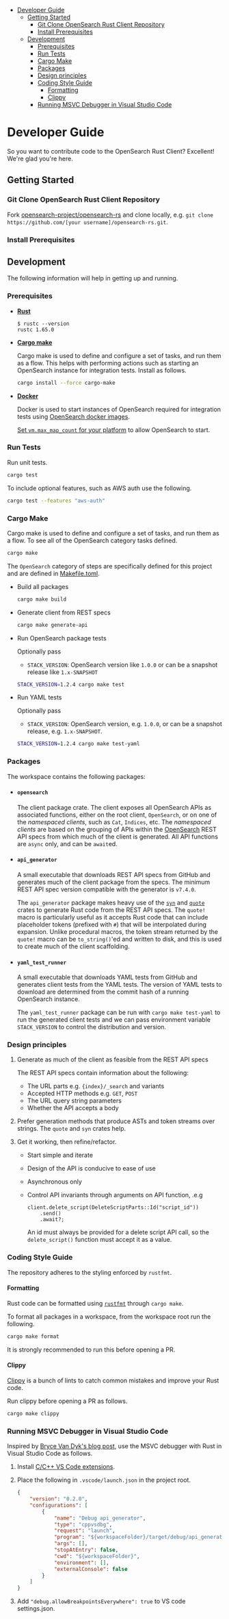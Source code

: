- [Developer Guide](#developer-guide)
  - [Getting Started](#getting-started)
    - [Git Clone OpenSearch Rust Client Repository](#git-clone-opensearch-rust-client-repository)
    - [Install Prerequisites](#install-prerequisites)
  - [Development](#development)
    - [Prerequisites](#prerequisites)
    - [Run Tests](#run-tests)
    - [Cargo Make](#cargo-make)
    - [Packages](#packages)
    - [Design principles](#design-principles)
    - [Coding Style Guide](#coding-style-guide)
      - [Formatting](#formatting)
      - [Clippy](#clippy)
    - [Running MSVC Debugger in Visual Studio Code](#running-msvc-debugger-in-visual-studio-code)

# Developer Guide

So you want to contribute code to the OpenSearch Rust Client? Excellent! We're glad you're here.

## Getting Started

### Git Clone OpenSearch Rust Client Repository

Fork [opensearch-project/opensearch-rs](https://github.com/opensearch-project/opensearch-rs) and clone locally,
e.g. `git clone https://github.com/[your username]/opensearch-rs.git`.

### Install Prerequisites

## Development

The following information will help in getting up and running.

### Prerequisites

- [**Rust**](https://www.rust-lang.org/tools/install)

  ```
  $ rustc --version
  rustc 1.65.0
  ```

- [**Cargo make**](https://sagiegurari.github.io/cargo-make/)

  Cargo make is used to define and configure a set of tasks, and run them as a flow. This helps with performing actions such as starting an OpenSearch instance for integration tests. Install as follows.

  ```sh
  cargo install --force cargo-make
  ```

- [**Docker**](https://www.docker.com/)

  Docker is used to start instances of OpenSearch required for integration tests using [OpenSearch docker images](https://hub.docker.com/r/opensearchproject/opensearch).

  [Set `vm.max_map_count` for your platform](https://opensearch.org/docs/latest/opensearch/install/important-settings) to allow OpenSearch to start.

### Run Tests

Run unit tests.

```sh
cargo test
```

To include optional features, such as AWS auth use the following.

```sh
cargo test --features "aws-auth"
```

### Cargo Make

Cargo make is used to define and configure a set of tasks, and run them as a flow. To see all of the OpenSearch category tasks defined.

```sh
cargo make
```

The `OpenSearch` category of steps are specifically defined for this project and are defined in [Makefile.toml](Makefile.toml).

- Build all packages

  ```sh
  cargo make build
  ```

- Generate client from REST specs

  ```sh
  cargo make generate-api
  ```

- Run OpenSearch package tests

  Optionally pass

  - `STACK_VERSION`: OpenSearch version like `1.0.0` or can be
  a snapshot release like `1.x-SNAPSHOT`

  ```sh
  STACK_VERSION=1.2.4 cargo make test
  ```

- Run YAML tests

  Optionally pass

  - `STACK_VERSION`: OpenSearch version, e.g. `1.0.0`, or can be a snapshot release, e.g. `1.x-SNAPSHOT`.

  ```sh
  STACK_VERSION=1.2.4 cargo make test-yaml
  ```

### Packages

The workspace contains the following packages:

- #### `opensearch`

  The client package crate. The client exposes all OpenSearch APIs as associated functions, either on the root client, `OpenSearch`, or on one of the _namespaced clients_, such as `Cat`, `Indices`, etc. The _namespaced clients_ are based on the grouping of APIs within the [OpenSearch](https://github.com/opensearch-project/OpenSearch/tree/main/rest-api-spec) REST API specs from which much of the client is generated. All API functions are `async` only, and can be `await`ed.

- #### `api_generator`

  A small executable that downloads REST API specs from GitHub and generates much of the client package from the specs. The minimum REST API spec version compatible with the generator is `v7.4.0`.

  The `api_generator` package makes heavy use of the [`syn`](https://docs.rs/syn/1.0.5/syn/) and [`quote`](https://docs.rs/quote/1.0.2/quote/) crates to generate Rust code from the REST API specs. The `quote!` macro is particularly useful as it accepts Rust code that can include placeholder tokens (prefixed with `#`) that will be interpolated during expansion. Unlike procedural macros, the token stream returned by the `quote!` macro can be `to_string()`'ed and written to disk, and this is used to create much of the client scaffolding.

- #### `yaml_test_runner`

  A small executable that downloads YAML tests from GitHub and generates client tests from the YAML tests. The version of YAML tests to download are determined from the commit hash of a running OpenSearch instance.

  The `yaml_test_runner` package can be run with `cargo make test-yaml` to run the generated client tests and we can pass environment variable `STACK_VERSION` to control the distribution and version.

### Design principles

1. Generate as much of the client as feasible from the REST API specs

    The REST API specs contain information about the following:

    - The URL parts e.g. `{index}/_search` and variants
    - Accepted HTTP methods e.g. `GET`, `POST`
    - The URL query string parameters
    - Whether the API accepts a body

2. Prefer generation methods that produce ASTs and token streams over strings. The `quote` and `syn` crates help.

3. Get it working, then refine/refactor.

    - Start simple and iterate
    - Design of the API is conducive to ease of use
    - Asynchronous only
    - Control API invariants through arguments on API function, .e.g

      ```no_run
      client.delete_script(DeleteScriptParts::Id("script_id"))
          .send()
          .await?;
      ```

      An id must always be provided for a delete script API call, so the `delete_script()` function must accept it as a value.

### Coding Style Guide

The repository adheres to the styling enforced by `rustfmt`.

#### Formatting

Rust code can be formatted using [`rustfmt`](https://github.com/rust-lang/rustfmt) through `cargo make`.

To format all packages in a workspace, from the workspace root run the following.

```sh
cargo make format
```

It is strongly recommended to run this before opening a PR.

#### Clippy

[Clippy](https://github.com/rust-lang/rust-clippy) is a bunch of lints to catch common mistakes and improve your Rust code.

Run clippy before opening a PR as follows.

```sh
cargo make clippy
```

### Running MSVC Debugger in Visual Studio Code

Inspired by [Bryce Van Dyk's blog post](https://www.brycevandyk.com/debug-rust-on-windows-with-visual-studio-code-and-the-msvc-debugger/), use the MSVC debugger with Rust in Visual Studio Code as follows.

1. Install [C/C++ VS Code extensions](https://marketplace.visualstudio.com/items?itemName=ms-vscode.cpptools).

2. Place the following in `.vscode/launch.json` in the project root.

    ```json
    {
        "version": "0.2.0",
        "configurations": [
            {
                "name": "Debug api_generator",
                "type": "cppvsdbg",
                "request": "launch",
                "program": "${workspaceFolder}/target/debug/api_generator.exe",
                "args": [],
                "stopAtEntry": false,
                "cwd": "${workspaceFolder}",
                "environment": [],
                "externalConsole": false
            }
        ]
    }
    ```

3. Add `"debug.allowBreakpointsEverywhere": true` to VS code settings.json.
